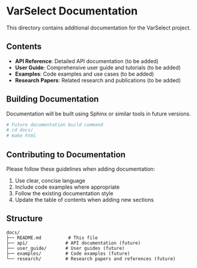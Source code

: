 # VarSelect Documentation

This directory contains additional documentation for the VarSelect project.

## Contents

- **API Reference**: Detailed API documentation (to be added)
- **User Guide**: Comprehensive user guide and tutorials (to be added)
- **Examples**: Code examples and use cases (to be added)
- **Research Papers**: Related research and publications (to be added)

## Building Documentation

Documentation will be built using Sphinx or similar tools in future versions.

```bash
# Future documentation build command
# cd docs/
# make html
```

## Contributing to Documentation

Please follow these guidelines when adding documentation:

1. Use clear, concise language
2. Include code examples where appropriate
3. Follow the existing documentation style
4. Update the table of contents when adding new sections

## Structure

```
docs/
├── README.md          # This file
├── api/              # API documentation (future)
├── user_guide/       # User guides (future)
├── examples/         # Code examples (future)
└── research/         # Research papers and references (future)
```